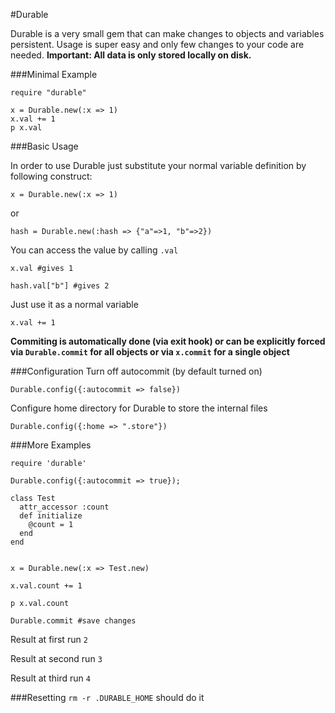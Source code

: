 #Durable

Durable is a very small gem that can make changes to objects and variables persistent. Usage is super easy and only few changes to your code are needed.
**Important: All data is only stored locally on disk.**

###Minimal Example
```
require "durable"

x = Durable.new(:x => 1)
x.val += 1
p x.val
```

###Basic Usage

In order to use Durable just substitute your normal variable definition by following construct:

```
x = Durable.new(:x => 1)
```
or
```
hash = Durable.new(:hash => {"a"=>1, "b"=>2})
```





You can access the value by calling ```.val```
```
x.val #gives 1
```
```
hash.val["b"] #gives 2
```
Just use it as a normal variable
```
x.val += 1
```

**Commiting is automatically done (via exit hook) or can be explicitly forced via
```Durable.commit``` for all objects or via ```x.commit``` for a single object**

###Configuration
Turn off autocommit (by default turned on)

```Durable.config({:autocommit => false})```

Configure home directory for Durable to store the internal files

```Durable.config({:home => ".store"})```

###More Examples 
```
require 'durable'

Durable.config({:autocommit => true});

class Test
  attr_accessor :count
  def initialize
    @count = 1
  end
end


x = Durable.new(:x => Test.new)

x.val.count += 1

p x.val.count

Durable.commit #save changes
```

Result at first run ```2```

Result at second run ```3```

Result at third run ```4```

###Resetting
```rm -r .DURABLE_HOME``` should do it
